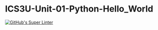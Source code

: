 # ICS3U-Unit-01-Python-Hello_World

[![GitHub's Super Linter](https://github.com/haokai-li/ICS3U-Unit-01-Python-Hello_World/workflows/GitHub's%20Super%20Linter/badge.svg)](https://github.com/haokai-li/ICS3U-Unit-01-Python-Hello_World/actions)
